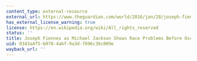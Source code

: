 ```yaml
---
content_type: external-resource
external_url: https://www.theguardian.com/world/2016/jan/28/joseph-fiennes-michael-jackson-race-problems-oscarssowhite
has_external_license_warning: true
license: https://en.wikipedia.org/wiki/All_rights_reserved
status: ''
title: Joseph Fiennes as Michael Jackson Shows Race Problems Before Oscars Row
uid: 0343a4f5-b078-4abf-9a3d-7896c36c009e
wayback_url: ''
---
```

